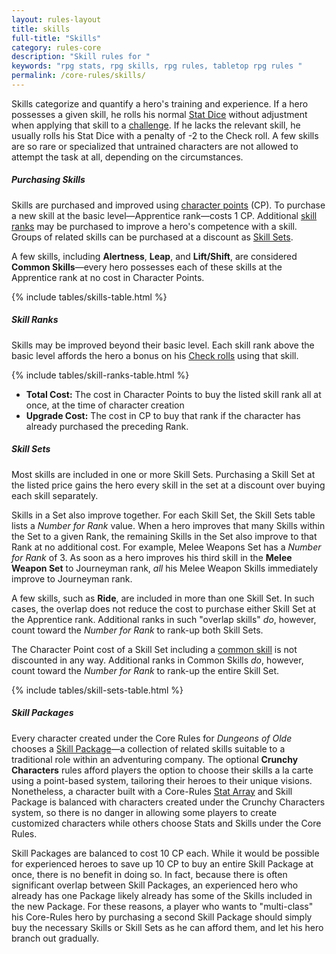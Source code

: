 ```yaml
---
layout: rules-layout
title: skills
full-title: "Skills"
category: rules-core
description: "Skill rules for "
keywords: "rpg stats, rpg skills, rpg rules, tabletop rpg rules "
permalink: /core-rules/skills/
---
```



<p>Skills categorize and quantify a hero's training and experience. If a hero possesses a given skill, he rolls his normal <a href="{{site.baseurl}}/core-rules/characters/#stats">Stat Dice</a> without adjustment when applying that skill to a <a href="{{site.baseurl}}/core-rules/challenges/#challenges">challenge</a>. If he lacks the relevant skill, he usually rolls his Stat Dice with a penalty of -2 to the Check roll. A few skills are so rare or specialized that untrained characters are not allowed to attempt the task at all, depending on the circumstances.</p>

<h5>Purchasing Skills</h5>
<p>Skills are purchased and improved using <a href="{{site.baseurl}}/core-rules/characters/#character-points">character points</a> (CP). To purchase a new skill at the basic level&mdash;Apprentice rank&mdash;costs 1 CP.  Additional <a href="#skill-ranks">skill ranks</a> may be purchased to improve a hero's competence with a skill. Groups of related skills can be purchased at a discount as <a href="skill-sets">Skill Sets</a>.</p>
<p>A few skills, including <strong>Alertness</strong>, <strong>Leap</strong>, and <strong>Lift/Shift</strong>, are considered <strong><span id="common-skills">Common Skills</span></strong>&mdash;every hero possesses each of these skills at the Apprentice rank at no cost in Character Points.</p>

{% include tables/skills-table.html %}

<h5 id="skill-ranks">Skill Ranks</h5>
<p>Skills may be improved beyond their basic level. Each skill rank above the basic level affords the hero a bonus on his <a href="{{site.baseurl}}/core-rules/challenges/#check-rolls">Check rolls</a> using that skill.</p>

{% include tables/skill-ranks-table.html %}

<ul>
  <li><strong>Total Cost:</strong> The cost in Character Points to buy the listed skill rank all at once, at the time of character creation</li>
  <li><strong>Upgrade Cost:</strong> The cost in CP to buy that rank if the character has already purchased the preceding Rank.</li>
</ul>

<h5 id="skill-sets">Skill Sets</h5>
<p>Most skills are included in one or more Skill Sets. Purchasing a Skill Set at the listed price gains the hero every skill in the set at a discount over buying each skill separately.</p>

<p>Skills in a Set also improve together. For each Skill Set, the Skill Sets table lists a <em>Number for Rank</em> value. When a hero improves that many Skills within the Set to a given Rank, the remaining Skills in the Set also improve to that Rank at no additional cost. For example, Melee Weapons Set has a <em>Number for Rank</em> of 3. As soon as a hero improves his third skill in the <strong>Melee Weapon Set</strong> to Journeyman rank, <em>all</em> his Melee Weapon Skills immediately improve to Journeyman rank.</p>

<p>A few skills, such as <strong>Ride</strong>, are included in more than one Skill Set. In such cases, the overlap does not reduce the cost to purchase either Skill Set at the Apprentice rank. Additional ranks in such "overlap skills" <em>do</em>, however, count toward the <em>Number for Rank</em> to rank-up both Skill Sets.</p>

<p>The Character Point cost of a Skill Set including a <a href="#common-skills">common skill</a> is not discounted in any way. Additional ranks in Common Skills <em>do</em>, however, count toward the <em>Number for Rank</em> to rank-up the entire Skill Set.</p>

{% include tables/skill-sets-table.html %}

<h5 class="hdrm-more">Skill Packages</h5>
<p>Every character created under the Core Rules for <em>Dungeons of Olde</em> chooses a <a href="{{site.baseurl}}/core-rules/characters/#skill-packages">Skill Package</a>&mdash;a collection of related skills  suitable to a traditional role within an adventuring company. The optional <strong>Crunchy Characters</strong> rules afford players the option to choose their skills a la carte using a point-based system, tailoring their heroes to their unique visions. Nonetheless, a character built with a Core-Rules <a href="{{site.baseurl}}/core-rules/characters/#stats">Stat Array</a> and Skill Package is balanced with characters created under the Crunchy Characters system, so there is no danger in allowing some players to create customized characters while others choose Stats and Skills under the Core Rules.</p>
<p>Skill Packages are balanced to cost 10 CP each. While it would be possible for experienced heroes to save up 10 CP to buy an entire Skill Package at once, there is no benefit in doing so. In fact, because there is often significant overlap between Skill Packages, an experienced hero who already has one Package likely already has some of the Skills included in the new Package. For these reasons, a player who wants to "multi-class" his Core-Rules hero by purchasing a second Skill Package should simply buy the necessary Skills or Skill Sets as he can afford them, and let his hero branch out gradually.</p>

